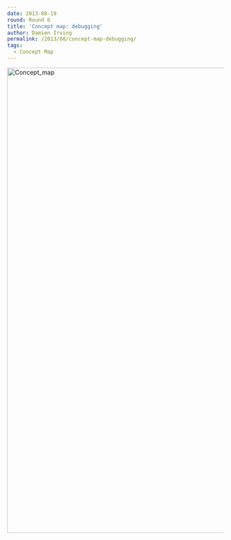 ```yaml
---
date: 2013-08-19
round: Round 6
title: 'Concept map: debugging'
author: Damien Irving
permalink: /2013/08/concept-map-debugging/
tags:
  - Concept Map
---
```

[<img src="/training-course/uploads/2013/08/Concept_map.jpg" alt="Concept_map" width="2034" height="1082" class="alignnone size-full wp-image-3960" />][1]

 [1]: /training-course/uploads/2013/08/Concept_map.jpg

